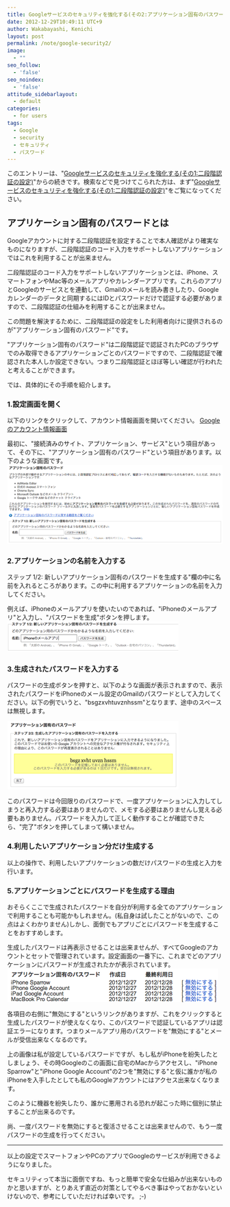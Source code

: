 ```yaml
---
title: Googleサービスのセキュリティを強化する(その2:アプリケーション固有のパスワードを利用する)
date: 2012-12-29T10:49:11 UTC+9
author: Wakabayashi, Kenichi
layout: post
permalink: /note/google-security2/
image:
  - ""
seo_follow:
  - 'false'
seo_noindex:
  - 'false'
attitude_sidebarlayout:
  - default
categories:
  - for users
tags:
  - Google
  - security
  - セキュリティ
  - パスワード
---
```

このエントリーは、"[Googleサービスのセキュリティを強化する(その1:二段階認証の設定)](/google-security1/)"からの続きです。検索などで見つけてこられた方は、まず"[Googleサービスのセキュリティを強化する(その1:二段階認証の設定)](/google-security1/)"をご覧になってください。

## アプリケーション固有のパスワードとは
Googleアカウントに対する二段階認証を設定することで本人確認がより確実なものになりますが、二段階認証のコード入力をサポートしないアプリケーションではこれを利用することが出来ません。

二段階認証のコード入力をサポートしないアプリケーションとは、iPhone、スマートフォンやMac等のメールアプリやカレンダーアプリです。これらのアプリとGoogleのサービスとを連動して、Gmailのメールを読み書きしたり、Googleカレンダーのデータと同期するにはIDとパスワードだけで認証する必要がありますので、二段階認証の仕組みを利用することが出来ません。

この問題を解決するために、二段階認証の設定をした利用者向けに提供されるのが"アプリケーション固有のパスワード"です。

"アプリケーション固有のパスワード"は二段階認証で認証されたPCのブラウザでのみ取得できるアプリケーションごとのパスワードですので、二段階認証で確認された本人しか設定できない。つまり二段階認証とほぼ等しい確認が行われたと考えることができます。

では、具体的にその手順を紹介します。

### 1.設定画面を開く
以下のリンクをクリックして、アカウント情報画面を開いてください。
[Googleのアカウント情報画面](https://accounts.google.com/b/0/IssuedAuthSubTokens?hl=ja)

最初に、"接続済みのサイト、アプリケーション、サービス"という項目があって、その下に、"<span class="emphasis">アプリケーション固有のパスワード</span>"という項目があります。以下のような画面です。
![アプリケーション固有のパスワード](/assets/images/2012/12/uniqpass1.png)

### 2.アプリケーションの名前を入力する
<span class="emphasis">ステップ 1/2: 新しいアプリケーション固有のパスワードを生成する</span>"欄の中に名前を入れるところがあります。この中に利用するアプリケーションの名前を入力してください。

例えば、iPhoneのメールアプリを使いたいのであれば、"iPhoneのメールアプリ"と入力し、"パスワードを生成"ボタンを押します。
![アプリケーションの名前入力](/assets/images/2012/12/uniqpass2.png)

### 3.生成されたパスワードを入力する
パスワードの生成ボタンを押すと、以下のような画面が表示されますので、表示されたパスワードをiPhoneのメール設定のGmailのパスワードとして入力してください。以下の例でいうと、"bsgzxvhtuvznhssm"となります、途中のスペースは無視します。

![パスワード表示](/assets/images/2012/12/uniqpass3.png)

このパスワードは今回限りのパスワードで、一度アプリケーションに入力してしまうと再入力する必要はありませんので、メモする必要はありませんし覚える必要もありません。パスワードを入力して正しく動作することが確認できたら、"完了"ボタンを押してしまって構いません。

### 4.利用したいアプリケーション分だけ生成する
以上の操作で、利用したいアプリケーションの数だけパスワードの生成と入力を行います。

### 5.アプリケーションごとにパスワードを生成する理由
おそらくここで生成されたパスワードを自分が利用する全てのアプリケーションで利用することも可能かもしれません。(私自身は試したことがないので、この点はよくわかりません)しかし、面倒でもアプリごとにパスワードを生成することをおすすめします。

生成したパスワードは再表示させることは出来ませんが、すべてGoogleのアカウントとセットで管理されています。設定画面の一番下に、これまでどのアプリケーションにパスワードが生成されたかが表示されています。
![発行済パスワードのリスト](/assets/images/2012/12/uniqpass4.png)

各項目の右側に"無効にする"というリンクがありますが、これをクリックすると生成したパスワードが使えなくなり、このパスワードで認証しているアプリは認証エラーになります。つまりメールアプリ用のパスワードを"無効にする"とメールが受信出来なくなるのです。

上の画像は私が設定しているパスワードですが、もし私がiPhoneを紛失したとしましょう、その時Googleのこの画面に自宅のMacからアクセスし、"iPhone Sparrow"と"iPhone Google Account"の2つを"無効にする"と仮に誰かが私のiPhoneを入手したとしても私のGoogleアカウントにはアクセス出来なくなります。

このように機器を紛失したり、誰かに悪用される恐れが起こった時に個別に禁止することが出来るのです。

尚、一度パスワードを無効にすると復活させることは出来ませんので、もう一度パスワードの生成を行ってください。

- - -
以上の設定でスマートフォンやPCのアプリでGoogleのサービスが利用できるようになりました。

セキュリティって本当に面倒ですね、もっと簡単で安全な仕組みが出来ないものかと思いますが、とりあえず直近の対策としてやるべき事はやっておかないといけないので、参考にしていただければ幸いです。 ;-)